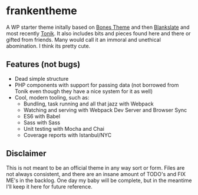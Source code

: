 # frankentheme
A WP starter theme initally based on [Bones Theme](https://themble.com/bones/) and then [Blankslate](http://tidythemes.com/) and most recently [Tonik](http://labs.tonik.pl/theme/). It also includes bits and pieces found here and there or gifted from friends. Many would call it an immoral and unethical abomination. I think its pretty cute. 

## Features (not bugs)
* Dead simple structure
* PHP components with support for passing data (not borrowed from Tonik even though they have a nice system for it as well)
* Cool, modern tooling, such as:
  * Bundling, task running and all that jazz with Webpack
  * Watching and serving with Webpack Dev Server and Browser Sync
  * ES6 with Babel
  * Sass with Sass
  * Unit testing with Mocha and Chai
  * Coverage reports with Istanbul/NYC

## Disclaimer
This is not meant to be an official theme in any way sort or form. Files are not always consistent, and there are an insane amount of TODO's and FIX ME's in the backlog. One day my baby will be complete, but in the meantime I'll keep it here for future reference.
